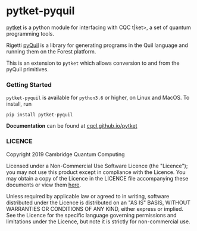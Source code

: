 # pytket-pyquil

[pytket](https://github.com/CQCL/pytket) is a python module for interfacing with CQC t|ket>, a set of quantum programming tools.

Rigetti [pyQuil](http://rigetti.com/forest) is a library for generating programs in the Quil language and running them on the Forest platform.

This is an extension to ``pytket`` which allows conversion to and from the pyQuil primitives.

### Getting Started
``pytket-pyquil`` is available for ``python3.6`` or higher, on Linux and MacOS.
To install, run 

``pip install pytket-pyquil``

**Documentation** can be found at [cqcl.github.io/pytket](https://cqcl.github.io/pytket)

### LICENCE

Copyright 2019 Cambridge Quantum Computing

Licensed under a Non-Commercial Use Software Licence (the "Licence");
you may not use this product except in compliance with the Licence.
You may obtain a copy of the Licence in the LICENCE file accompanying
these documents or view them [here](https://cqcl.github.io/pytket/build/html/licence.html).

Unless required by applicable law or agreed to in writing, software
distributed under the Licence is distributed on an "AS IS" BASIS,
WITHOUT WARRANTIES OR CONDITIONS OF ANY KIND, either express or implied.
See the Licence for the specific language governing permissions and
limitations under the Licence, but note it is strictly for non-commercial use.
